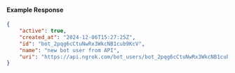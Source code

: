 <!-- Code generated for API Clients. DO NOT EDIT. -->

#### Example Response

```json
{
	"active": true,
	"created_at": "2024-12-06T15:27:25Z",
	"id": "bot_2pqg6cCtuNwRx3WkcNB1cub9KcV",
	"name": "new bot user from API",
	"uri": "https://api.ngrok.com/bot_users/bot_2pqg6cCtuNwRx3WkcNB1cub9KcV"
}
```
